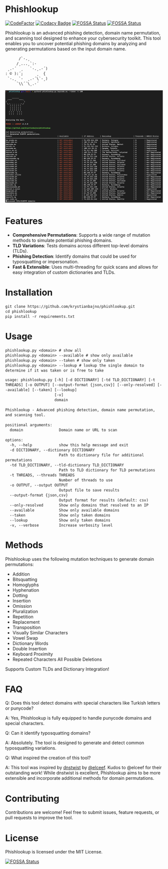 # Phishlookup
[![CodeFactor](https://www.codefactor.io/repository/github/krystianbajno/phishlookup/badge)](https://www.codefactor.io/repository/github/krystianbajno/phishlookup)
[![Codacy Badge](https://api.codacy.com/project/badge/Grade/398a05eb37fc4e79a560cab910208ad6)](https://app.codacy.com/gh/krystianbajno/phishlookup?utm_source=github.com&utm_medium=referral&utm_content=krystianbajno/phishlookup&utm_campaign=Badge_Grade)
[![FOSSA Status](https://app.fossa.com/api/projects/git%2Bgithub.com%2Fkrystianbajno%2Fphishlookup.svg?type=shield&issueType=security)](https://app.fossa.com/projects/git%2Bgithub.com%2Fkrystianbajno%2Fphishlookup?ref=badge_shield&issueType=security)
[![FOSSA Status](https://app.fossa.com/api/projects/git%2Bgithub.com%2Fkrystianbajno%2Fphishlookup.svg?type=shield)](https://app.fossa.com/projects/git%2Bgithub.com%2Fkrystianbajno%2Fphishlookup?ref=badge_shield)

Phishlookup is an advanced phishing detection, domain name permutation, and scanning tool designed to enhance your cybersecurity toolkit. This tool enables you to uncover potential phishing domains by analyzing and generating permutations based on the input domain name.

```
      /`·.¸
     /¸...¸`:·
 ¸.·´  ¸   `·.¸.·´)
: © ):´;      ¸  {
 `·.¸ `·  ¸.·´\`·¸)
     `\\´´\¸.·´
```

<img src="https://raw.githubusercontent.com/krystianbajno/krystianbajno/main/img/phishlookup.png"/>

# Features

- **Comprehensive Permutations**: Supports a wide range of mutation methods to simulate potential phishing domains.
- **TLD Variations**: Tests domains across different top-level domains (TLDs).
- **Phishing Detection**: Identify domains that could be used for typosquatting or impersonation.
- **Fast & Extensible**: Uses multi-threading for quick scans and allows for easy integration of custom dictionaries and TLDs.

# Installation
```
git clone https://github.com/krystianbajno/phishlookup.git
cd phishlookup
pip install -r requirements.txt
```

# Usage
```
phishlookup.py <domain> # show all
phishlookup.py <domain> --available # show only available
phishlookup.py <domain> --taken # show only taken
phishlookup.py <domain> --lookup # lookup the single domain to determine if it was taken or is free to take
```

```
usage: phishlookup.py [-h] [-d DICTIONARY] [-td TLD_DICTIONARY] [-t THREADS] [-o OUTPUT] [--output-format {json,csv}] [--only-resolved] [--available] [--taken] [--lookup]
                      [-v]
                      domain

Phishlookup - Advanced phishing detection, domain name permutation, and scanning tool.

positional arguments:
  domain                Domain name or URL to scan

options:
  -h, --help            show this help message and exit
  -d DICTIONARY, --dictionary DICTIONARY
                        Path to dictionary file for additional permutations
  -td TLD_DICTIONARY, --tld-dictionary TLD_DICTIONARY
                        Path to TLD dictionary for TLD permutations
  -t THREADS, --threads THREADS
                        Number of threads to use
  -o OUTPUT, --output OUTPUT
                        Output file to save results
  --output-format {json,csv}
                        Output format for results (default: csv)
  --only-resolved       Show only domains that resolved to an IP
  --available           Show only available domains
  --taken               Show only taken domains
  --lookup              Show only taken domains
  -v, --verbose         Increase verbosity level
```

# Methods
Phishlookup uses the following mutation techniques to generate domain permutations:

- Addition
- Bitsquatting
- Homoglyphs
- Hyphenation
- Dotting
- Insertion
- Omission
- Pluralization
- Repetition
- Replacement
- Transposition
- Visually Similar Characters
- Vowel Swap
- Dictionary Words
- Double Insertion
- Keyboard Proximity
- Repeated Characters
All Possible Deletions

Supports Custom TLDs and Dictionary Integration!

# FAQ

Q: Does this tool detect domains with special characters like Turkish letters or punycode?

A: Yes, Phishlookup is fully equipped to handle punycode domains and special characters.

Q: Can it identify typosquatting domains?

A: Absolutely. The tool is designed to generate and detect common typosquatting variations.

Q: What inspired the creation of this tool?

A: This tool was inspired by [dnstwist](https://github.com/elceef/dnstwist) by [@elceef](https://github.com/elceef). Kudos to @elceef for their outstanding work! While dnstwist is excellent, Phishlookup aims to be more extensible and incorporate additional methods for domain permutations.

# Contributing
Contributions are welcome! Feel free to submit issues, feature requests, or pull requests to improve the tool.

# License
Phishlookup is licensed under the MIT License.

[![FOSSA Status](https://app.fossa.com/api/projects/git%2Bgithub.com%2Fkrystianbajno%2Fphishlookup.svg?type=large)](https://app.fossa.com/projects/git%2Bgithub.com%2Fkrystianbajno%2Fphishlookup?ref=badge_large)
